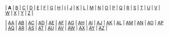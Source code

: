 
| **A** |
[B](b/index.md) |
[C](c/index.md) | 
[D](d/index.md) | 
[E](e/index.md) | 
[F](f/index.md) | 
[G](g/index.md) | 
[H](h/index.md) | 
[I](i/index.md) | 
[J](j/index.md) | 
[K](k/index.md) | 
[L](l/index.md) | 
[M](m/index.md) | 
[N](n/index.md) | 
[O](o/index.md) | 
[P](p/index.md) | 
[Q](q/index.md) | 
[R](r/index.md) | 
[S](s/index.md) | 
[T](t/index.md) | 
[U](u/index.md) | 
[V](v/index.md) | 
[W](w/index.md) | 
[X](x/index.md) | 
[Y](y/index.md) | 
[Z](z/index.md) |



| [AA](a/aa.md) |
[AB](a/ab.md) |
[AC](a/ac.md) | 
[AD](a/ad.md) | 
[AE](a/ae.md) | 
[AF](a/af.md) | 
[AG](a/ag.md) | 
[AH](a/ah.md) | 
[AI](a/ai.md) | 
[AJ](a/aj.md) | 
[AK](a/ak.md) | 
[AL](a/al.md) | 
[AM](a/am.md) | 
[AN](a/an.md) | 
[AO](a/ao.md) | 
[AP](a/ap.md) | 
[AQ](a/aq.md) | 
[AR](a/ar.md) | 
[AS](a/as.md) | 
[AT](a/at.md) | 
[AU](a/au.md) | 
[AV](a/av.md) | 
[AW](a/aw.md) | 
[AX](a/ax.md) | 
[AY](a/ay.md) | 
[AZ](a/az.md) |

